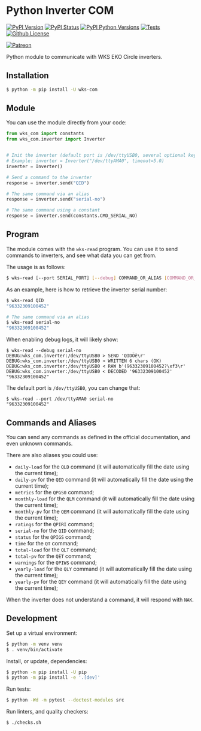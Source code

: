 # Python Inverter COM

[![PyPI Version](https://img.shields.io/pypi/v/wks-com.svg)](https://pypi.python.org/pypi/wks-com)
[![PyPI Status](https://img.shields.io/pypi/status/wks-com.svg)](https://pypi.python.org/pypi/wks-com)
[![PyPI Python Versions](https://img.shields.io/pypi/pyversions/wks-com.svg)](https://pypi.python.org/pypi/wks-com)
[![Tests](https://github.com/BoboTiG/python-wks-com/actions/workflows/tests.yml/badge.svg?branch=main)](https://github.com/BoboTiG/python-wks-com/actions/workflows/tests.yml)
[![Github License](https://img.shields.io/github/license/BoboTiG/python-wks-com.svg)](https://github.com/BoboTiG/python-wks-com/blob/main/LICENSE)

[![Patreon](https://img.shields.io/badge/Patreon-F96854?style=for-the-badge&logo=patreon&logoColor=white)](https://www.patreon.com/mschoentgen)

Python module to communicate with WKS EKO Circle inverters.

## Installation

```bash
$ python -m pip install -U wks-com
```

## Module

You can use the module directly from your code:

```python
from wks_com import constants
from wks_com.inverter import Inverter


# Init the inverter (default port is /dev/ttyUSB0, several optional keyword-arguments are available)
# Example: inverter = Inverter("/dev/ttyAMA0", timeout=5.0)
inverter = Inverter()

# Send a command to the inverter
response = inverter.send("QID")

# The same command via an alias
response = inverter.send("serial-no")

# The same command using a constant
response = inverter.send(constants.CMD_SERIAL_NO)
```

## Program

The module comes with the `wks-read` program.
You can use it to send commands to inverters, and see what data you can get from.

The usage is as follows:

```bash
$ wks-read [--port SERIAL_PORT] [--debug] COMMAND_OR_ALIAS [COMMAND_OR_ALIAS...]
```

As an example, here is how to retrieve the inverter serial number:

```bash
$ wks-read QID
"96332309100452"

# The same command via an alias
$ wks-read serial-no
"96332309100452"
```

When enabling debug logs, it will likely show:

```log
$ wks-read --debug serial-no
DEBUG:wks_com.inverter:/dev/ttyUSB0 > SEND 'QIDÖê\r'
DEBUG:wks_com.inverter:/dev/ttyUSB0 > WRITTEN 6 chars (OK)
DEBUG:wks_com.inverter:/dev/ttyUSB0 < RAW b'(96332309100452?\xf3\r'
DEBUG:wks_com.inverter:/dev/ttyUSB0 < DECODED '96332309100452'
"96332309100452"
```

The default port is `/dev/ttyUSB0`, you can change that:

```log
$ wks-read --port /dev/ttyAMA0 serial-no
"96332309100452"
```

## Commands and Aliases

You can send any commands as defined in the official documentation, and even unknown commands.

There are also aliases you could use:

- `daily-load` for the `QLD` command (it will automatically fill the date using the current time);
- `daily-pv` for the `QED` command (it will automatically fill the date using the current time);
- `metrics` for the `QPGS0` command;
- `monthly-load` for the `QLM` command (it will automatically fill the date using the current time);
- `monthly-pv` for the `QEM` command (it will automatically fill the date using the current time);
- `ratings` for the `QPIRI` command;
- `serial-no` for the `QID` command;
- `status` for the `QPIGS` command;
- `time` for the `QT` command;
- `total-load` for the `QLT` command;
- `total-pv` for the `QET` command;
- `warnings` for the `QPIWS` command;
- `yearly-load` for the `QLY` command (it will automatically fill the date using the current time);
- `yearly-pv` for the `QEY` command (it will automatically fill the date using the current time);

When the inverter does not understand a command, it will respond with `NAK`.

## Development

Set up a virtual environment:

```bash
$ python -m venv venv
$ . venv/bin/activate
```

Install, or update, dependencies:

```bash
$ python -m pip install -U pip
$ python -m pip install -e '.[dev]'
```

Run tests:

```bash
$ python -Wd -m pytest --doctest-modules src
```

Run linters, and quality checkers:

```bash
$ ./checks.sh
```
